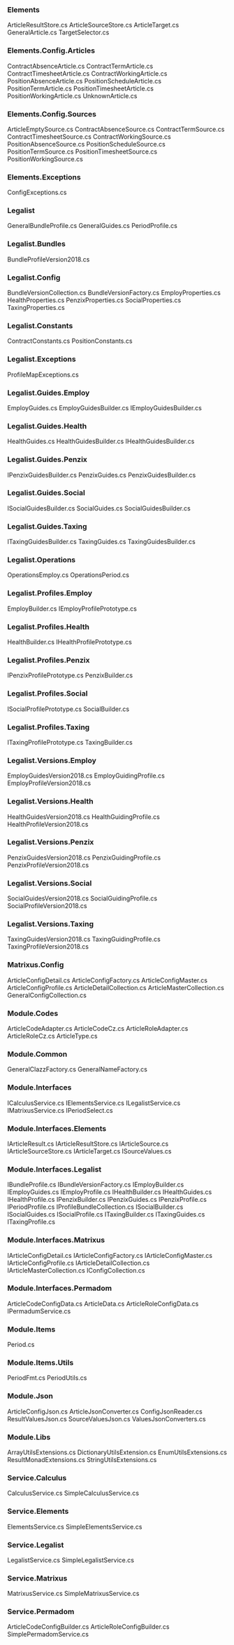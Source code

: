 ### Elements
ArticleResultStore.cs
ArticleSourceStore.cs
ArticleTarget.cs
GeneralArticle.cs
TargetSelector.cs

### Elements.Config.Articles
ContractAbsenceArticle.cs
ContractTermArticle.cs
ContractTimesheetArticle.cs
ContractWorkingArticle.cs
PositionAbsenceArticle.cs
PositionScheduleArticle.cs
PositionTermArticle.cs
PositionTimesheetArticle.cs
PositionWorkingArticle.cs
UnknownArticle.cs

### Elements.Config.Sources
ArticleEmptySource.cs
ContractAbsenceSource.cs
ContractTermSource.cs
ContractTimesheetSource.cs
ContractWorkingSource.cs
PositionAbsenceSource.cs
PositionScheduleSource.cs
PositionTermSource.cs
PositionTimesheetSource.cs
PositionWorkingSource.cs

### Elements.Exceptions
ConfigExceptions.cs

### Legalist
GeneralBundleProfile.cs
GeneralGuides.cs
PeriodProfile.cs

### Legalist.Bundles
BundleProfileVersion2018.cs

### Legalist.Config
BundleVersionCollection.cs
BundleVersionFactory.cs
EmployProperties.cs
HealthProperties.cs
PenzixProperties.cs
SocialProperties.cs
TaxingProperties.cs

### Legalist.Constants
ContractConstants.cs
PositionConstants.cs

### Legalist.Exceptions
ProfileMapExceptions.cs

### Legalist.Guides.Employ
EmployGuides.cs
EmployGuidesBuilder.cs
IEmployGuidesBuilder.cs

### Legalist.Guides.Health
HealthGuides.cs
HealthGuidesBuilder.cs
IHealthGuidesBuilder.cs

### Legalist.Guides.Penzix
IPenzixGuidesBuilder.cs
PenzixGuides.cs
PenzixGuidesBuilder.cs

### Legalist.Guides.Social
ISocialGuidesBuilder.cs
SocialGuides.cs
SocialGuidesBuilder.cs

### Legalist.Guides.Taxing
ITaxingGuidesBuilder.cs
TaxingGuides.cs
TaxingGuidesBuilder.cs

### Legalist.Operations
OperationsEmploy.cs
OperationsPeriod.cs

### Legalist.Profiles.Employ
EmployBuilder.cs
IEmployProfilePrototype.cs

### Legalist.Profiles.Health
HealthBuilder.cs
IHealthProfilePrototype.cs

### Legalist.Profiles.Penzix
IPenzixProfilePrototype.cs
PenzixBuilder.cs

### Legalist.Profiles.Social
ISocialProfilePrototype.cs
SocialBuilder.cs

### Legalist.Profiles.Taxing
ITaxingProfilePrototype.cs
TaxingBuilder.cs

### Legalist.Versions.Employ
EmployGuidesVersion2018.cs
EmployGuidingProfile.cs
EmployProfileVersion2018.cs

### Legalist.Versions.Health
HealthGuidesVersion2018.cs
HealthGuidingProfile.cs
HealthProfileVersion2018.cs

### Legalist.Versions.Penzix
PenzixGuidesVersion2018.cs
PenzixGuidingProfile.cs
PenzixProfileVersion2018.cs

### Legalist.Versions.Social
SocialGuidesVersion2018.cs
SocialGuidingProfile.cs
SocialProfileVersion2018.cs

### Legalist.Versions.Taxing
TaxingGuidesVersion2018.cs
TaxingGuidingProfile.cs
TaxingProfileVersion2018.cs

### Matrixus.Config
ArticleConfigDetail.cs
ArticleConfigFactory.cs
ArticleConfigMaster.cs
ArticleConfigProfile.cs
ArticleDetailCollection.cs
ArticleMasterCollection.cs
GeneralConfigCollection.cs

### Module.Codes
ArticleCodeAdapter.cs
ArticleCodeCz.cs
ArticleRoleAdapter.cs
ArticleRoleCz.cs
ArticleType.cs

### Module.Common
GeneralClazzFactory.cs
GeneralNameFactory.cs

### Module.Interfaces
ICalculusService.cs
IElementsService.cs
ILegalistService.cs
IMatrixusService.cs
IPeriodSelect.cs

### Module.Interfaces.Elements
IArticleResult.cs
IArticleResultStore.cs
IArticleSource.cs
IArticleSourceStore.cs
IArticleTarget.cs
ISourceValues.cs

### Module.Interfaces.Legalist
IBundleProfile.cs
IBundleVersionFactory.cs
IEmployBuilder.cs
IEmployGuides.cs
IEmployProfile.cs
IHealthBuilder.cs
IHealthGuides.cs
IHealthProfile.cs
IPenzixBuilder.cs
IPenzixGuides.cs
IPenzixProfile.cs
IPeriodProfile.cs
IProfileBundleCollection.cs
ISocialBuilder.cs
ISocialGuides.cs
ISocialProfile.cs
ITaxingBuilder.cs
ITaxingGuides.cs
ITaxingProfile.cs

### Module.Interfaces.Matrixus
IArticleConfigDetail.cs
IArticleConfigFactory.cs
IArticleConfigMaster.cs
IArticleConfigProfile.cs
IArticleDetailCollection.cs
IArticleMasterCollection.cs
IConfigCollection.cs

### Module.Interfaces.Permadom
ArticleCodeConfigData.cs
ArticleData.cs
ArticleRoleConfigData.cs
IPermadumService.cs

### Module.Items
Period.cs

### Module.Items.Utils
PeriodFmt.cs
PeriodUtils.cs

### Module.Json
ArticleConfigJson.cs
ArticleJsonConverter.cs
ConfigJsonReader.cs
ResultValuesJson.cs
SourceValuesJson.cs
ValuesJsonConverters.cs

### Module.Libs
ArrayUtilsExtensions.cs
DictionaryUtilsExtension.cs
EnumUtilsExtensions.cs
ResultMonadExtensions.cs
StringUtilsExtensions.cs

### Service.Calculus
CalculusService.cs
SimpleCalculusService.cs

### Service.Elements
ElementsService.cs
SimpleElementsService.cs

### Service.Legalist
LegalistService.cs
SimpleLegalistService.cs

### Service.Matrixus
MatrixusService.cs
SimpleMatrixusService.cs

### Service.Permadom
ArticleCodeConfigBuilder.cs
ArticleRoleConfigBuilder.cs
SimplePermadomService.cs

